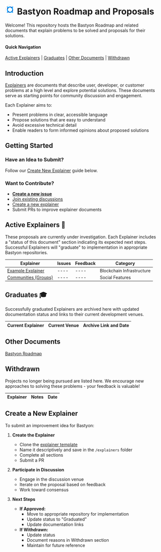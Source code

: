 # ![bastyon-logo-32x32](/assets/bastyon-logo-32x32.png) Bastyon Roadmap and Proposals

Welcome! This repository hosts the Bastyon Roadmap and related documents that explain problems to be solved and proposals for their solutions.

#### Quick Navigation
[Active Explainers](#active-explainers-) | [Graduates](#graduated-) | [Other Documents](#other-documents) | [Withdrawn](#withdrawn)

## Introduction

[Explainers](/explainers/example-explainer.md) are documents that describe user, developer, or customer problems at a high level and explore potential solutions. These documents serve as starting points for community discussion and engagement.

Each Explainer aims to:
- Present problems in clear, accessible language
- Propose solutions that are easy to understand
- Avoid excessive technical detail
- Enable readers to form informed opinions about proposed solutions

## Getting Started

### Have an Idea to Submit?
Follow our [Create New Explainer](#create-a-new-explainer) guide below.

### Want to Contribute?
- **[Create a new issue](https://github.com/pocketnetteam/roadmap/issues/new)**
- [Join existing discussions](https://github.com/pocketnetteam/roadmap/issues)
- [Create a new explainer](#create-a-new-explainer)
- Submit PRs to improve explainer documents

## Active Explainers 📣

These proposals are currently under investigation. Each Explainer includes a "status of this document" section indicating its expected next steps. Successful Explainers will "graduate" to implementation in appropriate Bastyon repositories.

| Explainer | Issues | Feedback | Category |
| --------- | ------ | -------- | -------- |
| [Example Explainer](/explainers/example-explainer.md) | ---- | ---- | Blockchain Infrastructure |
| [Communities (Groups)](/explainers/communities/README.md) | ---- | ---- | Social Features |


## Graduates 🎓

Successfully graduated Explainers are archived here with updated documentation status and links to their current development venues.

| Current Explainer | Current Venue | Archive Link and Date |
| ----------------- | ------------- | --------------------- |


## Other Documents

[Bastyon Roadmap](/roadmap/roadmap.md)

## Withdrawn

Projects no longer being pursued are listed here. We encourage new approaches to solving these problems - your feedback is valuable!

| Explainer | Notes | Date |
| --------- | ----- | ---- |

## Create a New Explainer

To submit an improvement idea for Bastyon:

1. **Create the Explainer**
   - Clone the [explainer template](/explainers/templates/explainer-template.md)
   - Name it descriptively and save in the `/explainers` folder
   - Complete all sections
   - Submit a PR

2. **Participate in Discussion**
   - Engage in the discussion venue
   - Iterate on the proposal based on feedback
   - Work toward consensus

3. **Next Steps**
   - **If Approved:**
     - Move to appropriate repository for implementation
     - Update status to "Graduated"
     - Update documentation links
   - **If Withdrawn:**
     - Update status
     - Document reasons in Withdrawn section
     - Maintain for future reference